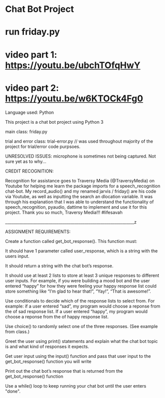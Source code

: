 # Chat Bot Project
# run friday.py
# video part 1: https://youtu.be/ubchTOfqHwY
# video part 2: https://youtu.be/w6KTOCk4Fg0


Language used: Python

This project is a chat bot project using Python 3

main class: friday.py

trial and error class: trial-error.py // was used throughout majority of the project for trial/error code purpsoes. 

UNRESOLVED ISSUES: microphone is sometimes not being captured. Not sure yet as to why...

CREDIT RECOGNITION: 

Recognition for assistance goes to Traversy Media (@TraversyMedia) on Youtube for helping me learn the package imports for a speech_recognition chat-bot. My record_audio() and my renamed jarvis / friday() are his code via Youtube, as well as inputting the search an dlocation variable. It was through his explanation that I was able to understand the functionality of speech_recognition, pyaudio, dattime to implement and use it for this project. Thank you so much, Traversy Media!!! #lifesavah


_________________________________________________________________z

ASSIGNMENT REQUIREMENTS:

Create a function called get_bot_response(). This function must: 

It should have 1 parameter called user_response, which is a string with the users input. 

It should return a string with the chat bot’s response. 

It should use at least 2 lists to store at least 3 unique responses to different user inputs. For example, if you were building a mood bot and the user entered “happy” for how they were feeling your happy response list could store something like “I’m glad to hear that!”, “Yay!”, “That is awesome!”. 

Use conditionals to decide which of the response lists to select from. For example: if a user entered “sad”, my program would choose a reponse from the of sad response list. If a user entered “happy”, my program would choose a reponse from the of happy response list. 

Use choice() to randomly select one of the three responses. (See example from class.) 

Greet the user using print() statements and explain what the chat bot topic is and what kind of responses it expects.

Get user input using the input() function and pass that user input to the get_bot_response() function you will write

Print out the chat bot’s response that is returned from the get_bot_response() function

Use a while() loop to keep running your chat bot until the user enters "done".

